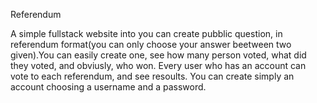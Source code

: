 Referendum

A simple fullstack website into you can create pubblic question, in referendum format(you can only choose
your answer beetween two given).You can easily create one, see how many person voted, what did they voted,
and obviusly, who won. Every user who has an account can vote to each referendum, and see resoults.
You can create simply an account choosing a username and a password. 